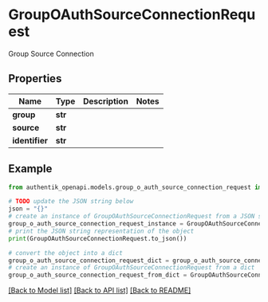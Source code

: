 # GroupOAuthSourceConnectionRequest

Group Source Connection

## Properties

Name | Type | Description | Notes
------------ | ------------- | ------------- | -------------
**group** | **str** |  | 
**source** | **str** |  | 
**identifier** | **str** |  | 

## Example

```python
from authentik_openapi.models.group_o_auth_source_connection_request import GroupOAuthSourceConnectionRequest

# TODO update the JSON string below
json = "{}"
# create an instance of GroupOAuthSourceConnectionRequest from a JSON string
group_o_auth_source_connection_request_instance = GroupOAuthSourceConnectionRequest.from_json(json)
# print the JSON string representation of the object
print(GroupOAuthSourceConnectionRequest.to_json())

# convert the object into a dict
group_o_auth_source_connection_request_dict = group_o_auth_source_connection_request_instance.to_dict()
# create an instance of GroupOAuthSourceConnectionRequest from a dict
group_o_auth_source_connection_request_from_dict = GroupOAuthSourceConnectionRequest.from_dict(group_o_auth_source_connection_request_dict)
```
[[Back to Model list]](../README.md#documentation-for-models) [[Back to API list]](../README.md#documentation-for-api-endpoints) [[Back to README]](../README.md)


